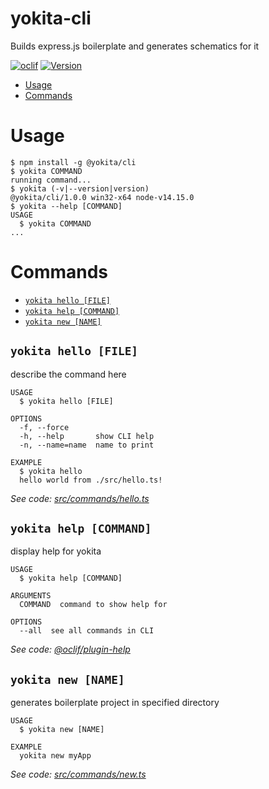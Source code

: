 # yokita-cli

Builds express.js boilerplate and generates schematics for it

[![oclif](https://img.shields.io/badge/cli-oclif-brightgreen.svg)](https://oclif.io)
[![Version](https://img.shields.io/npm/v/yokita-cli.svg)](https://npmjs.org/package/yokita-cli)

<!-- toc -->

- [Usage](#usage)
- [Commands](#commands)
<!-- tocstop -->

# Usage

<!-- usage -->

```sh-session
$ npm install -g @yokita/cli
$ yokita COMMAND
running command...
$ yokita (-v|--version|version)
@yokita/cli/1.0.0 win32-x64 node-v14.15.0
$ yokita --help [COMMAND]
USAGE
  $ yokita COMMAND
...
```

<!-- usagestop -->

# Commands

<!-- commands -->

- [`yokita hello [FILE]`](#yokita-hello-file)
- [`yokita help [COMMAND]`](#yokita-help-command)
- [`yokita new [NAME]`](#yokita-new-name)

## `yokita hello [FILE]`

describe the command here

```
USAGE
  $ yokita hello [FILE]

OPTIONS
  -f, --force
  -h, --help       show CLI help
  -n, --name=name  name to print

EXAMPLE
  $ yokita hello
  hello world from ./src/hello.ts!
```

_See code: [src/commands/hello.ts](https://github.com/norberto-e-888/yokita-cli/blob/v1.0.0/src/commands/hello.ts)_

## `yokita help [COMMAND]`

display help for yokita

```
USAGE
  $ yokita help [COMMAND]

ARGUMENTS
  COMMAND  command to show help for

OPTIONS
  --all  see all commands in CLI
```

_See code: [@oclif/plugin-help](https://github.com/oclif/plugin-help/blob/v3.2.1/src/commands/help.ts)_

## `yokita new [NAME]`

generates boilerplate project in specified directory

```
USAGE
  $ yokita new [NAME]

EXAMPLE
  yokita new myApp
```

_See code: [src/commands/new.ts](https://github.com/norberto-e-888/yokita-cli/blob/v1.0.0/src/commands/new.ts)_

<!-- commandsstop -->
